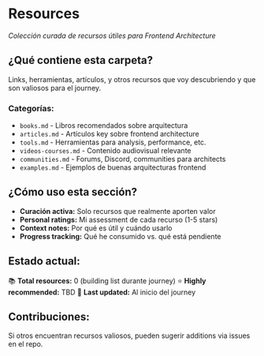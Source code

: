 # Resources

_Colección curada de recursos útiles para Frontend Architecture_

## ¿Qué contiene esta carpeta?

Links, herramientas, artículos, y otros recursos que voy descubriendo y que son valiosos para el journey.

### Categorías:

- `books.md` - Libros recomendados sobre arquitectura
- `articles.md` - Artículos key sobre frontend architecture
- `tools.md` - Herramientas para analysis, performance, etc.
- `videos-courses.md` - Contenido audiovisual relevante
- `communities.md` - Forums, Discord, communities para architects
- `examples.md` - Ejemplos de buenas arquitecturas frontend

## ¿Cómo uso esta sección?

- **Curación activa:** Solo recursos que realmente aporten valor
- **Personal ratings:** Mi assessment de cada recurso (1-5 stars)
- **Context notes:** Por qué es útil y cuándo usarlo
- **Progress tracking:** Qué he consumido vs. qué está pendiente

## Estado actual:

📚 **Total resources:** 0 (building list durante journey)
⭐ **Highly recommended:** TBD
🔄 **Last updated:** Al inicio del journey

## Contribuciones:

Si otros encuentran recursos valiosos, pueden sugerir additions via issues en el repo.
